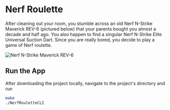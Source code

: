 # Nerf Roulette

After cleaning out your room, you stumble across an old Nerf N-Strike Maverick REV-6 (pictured below) that your parents bought you almost a decade and half ago. You also happen to find a singular Nerf N-Strike Elite Universal Suction Dart. Since you are really bored, you decide to play a game of Nerf roulette.

![Nerf N-Strike Maverick REV-6](https://i5.walmartimages.com/asr/ea61a037-0390-426c-b789-b18471ba845c_1.9ee54c05294d7374d42eb3b142795ea2.jpeg?odnHeight=612&odnWidth=612&odnBg=FFFFFF)

## Run the App

After downloading the project locally, navigate to the project's directory and run

```bash
make
./NerfRouletteCLI
```
